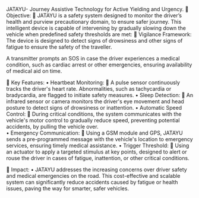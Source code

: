JATAYU- Journey Assistive Technology for Active Yielding and Urgency. 
	Objective: 
	JATAYU is a safety system designed to monitor the driver’s health and purview precautionary domain, to ensure safer journey. This intelligent device is capable of intervening by gradually slowing down the vehicle when predefined safety thresholds are met: 
	Vigilance Framework: 
The device is designed to detect signs of drowsiness and other signs of fatigue to ensure the safety of the traveller. 

A transmitter prompts an SOS in case the driver experiences a medical condition, such as cardiac arrest or other emergencies, ensuring availability of medical aid on time. 
 
	Key Features: 
•	Heartbeat Monitoring: 
	A pulse sensor continuously tracks the driver's heart rate. Abnormalities, such as tachycardia or bradycardia, are flagged to initiate safety measures. 
•	Sleep Detection: 
	An infrared sensor or camera monitors the driver's eye movement and head posture to detect signs of drowsiness or inattention. 
•	Automatic Speed Control: 
	During critical conditions, the system communicates with the vehicle's motor control to gradually reduce speed, preventing potential accidents, by pulling the vehicle over.  
•	Emergency Communication: 
	Using a GSM module and GPS, JATAYU sends a pre-programmed message with the vehicle's location to emergency services, ensuring timely medical assistance. 
•	Trigger Threshold:
	Using an actuator to apply a targeted stimulus at key points, designed to alert or rouse the driver in cases of fatigue, inattention, or other critical conditions.  
 
	Impact: 
•	JATAYU addresses the increasing concerns over driver safety and medical emergencies on the road. This cost-effective and scalable system can significantly reduce accidents caused by fatigue or health issues, paving the way for smarter, safer vehicles. 
